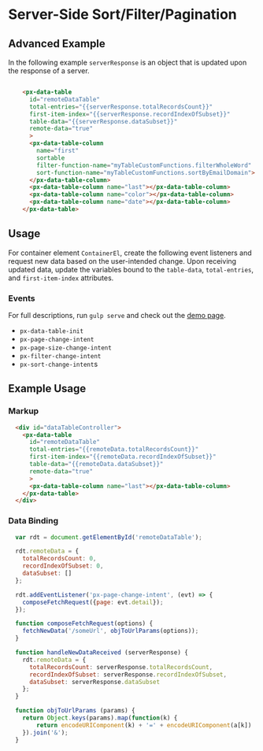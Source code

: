# Server-Side Sort/Filter/Pagination

## Advanced Example

In the following example `serverResponse` is an object that is updated upon the response of a server.

```html

    <px-data-table
      id="remoteDataTable"
      total-entries="{{serverResponse.totalRecordsCount}}"
      first-item-index="{{serverResponse.recordIndexOfSubset}}"
      table-data="{{serverResponse.dataSubset}}"
      remote-data="true"
      >
      <px-data-table-column
        name="first"
        sortable
        filter-function-name="myTableCustomFunctions.filterWholeWord"
        sort-function-name="myTableCustomFunctions.sortByEmailDomain">
      </px-data-table-column>
      <px-data-table-column name="last"></px-data-table-column>
      <px-data-table-column name="color"></px-data-table-column>
      <px-data-table-column name="date"></px-data-table-column>
    </px-data-table>
```

## Usage

For container element `ContainerEl`, create the following event listeners and request new data based on the user-intended change. Upon receiving updated data, update the variables bound to the `table-data`, `total-entries`, and `first-item-index` attributes.

### Events

For full descriptions, run `gulp serve` and check out the [demo page](../demo/index.html).

- `px-data-table-init`
- `px-page-change-intent`
- `px-page-size-change-intent`
- `px-filter-change-intent`
- `px-sort-change-intent`s


## Example Usage

### Markup

```html
  <div id="dataTableController">
    <px-data-table
      id="remoteDataTable"
      total-entries="{{remoteData.totalRecordsCount}}"
      first-item-index="{{remoteData.recordIndexOfSubset}}"
      table-data="{{remoteData.dataSubset}}"
      remote-data="true"
      >
      <px-data-table-column name="last"></px-data-table-column>
    </px-data-table>
  </div>
```

### Data Binding

```javascript
  var rdt = document.getElementById('remoteDataTable');

  rdt.remoteData = {
    totalRecordsCount: 0,
    recordIndexOfSubset: 0,
    dataSubset: []
  };

  rdt.addEventListener('px-page-change-intent', (evt) => {
    composeFetchRequest({page: evt.detail});
  });

  function composeFetchRequest(options) {
    fetchNewData('/someUrl', objToUrlParams(options));
  }

  function handleNewDataReceived (serverResponse) {
    rdt.remoteData = {
      totalRecordsCount: serverResponse.totalRecordsCount,
      recordIndexOfSubset: serverResponse.recordIndexOfSubset,
      dataSubset: serverResponse.dataSubset
    };
  }

  function objToUrlParams (params) {
    return Object.keys(params).map(function(k) {
        return encodeURIComponent(k) + '=' + encodeURIComponent(a[k])
    }).join('&');
  }
```
